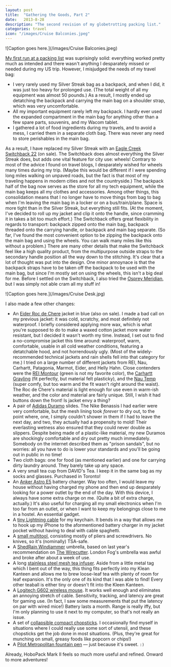 ```yaml
---
layout: post
title:  "Gathering the Goods, Part 2"
date:   2013-8-28
description: "The second revision of my globetrotting packing list."
categories: travel
icon: "/images/Cruise Balconies.jpeg"
---
```

![Caption goes here.](/images/Cruise Balconies.jpeg)

[My first run at a packing list](/2013/8/28/gathering-the-goods) was suprisingly solid: everything worked pretty much as intended and there wasn't anything I desparately missed or needed during my US trip. However, I misjudged the needs of my travel bag:

* I very rarely used my Silver Streak bag as a backpack, and when I did, it was just too heavy for prolonged use. (The total weight of all my equipment was almost 50 pounds.) As a result, I mostly ended up detatching the backpack and carrying the main bag on a shoulder strap, which was very uncomfortable.
* All my important equipment rarely left my backpack. I hardly ever used the expanded compartment in the main bag for anything other than a few spare parts, souvenirs, and my Wacom tablet.
* I gathered a lot of food ingredients during my travels, and to avoid a mess, I carried them in a separate cloth bag. There was never any need to store perishables in the main bag.

As a result, I have replaced my Silver Streak with an [Eagle Creek Switchback 22](http://www.amazon.com/dp/B00BYFABC2/?tag=arcwasher-20) (on sale). The Switchback does almost everything the Silver Streak does, but adds one vital feature for city use: wheels! Contrary to most of the advice I found on travel blogs, I desparately wished for wheels many times during my trip. (Maybe this would be different if I were spending long miles walking on unpaved roads, but the fact is that most of my traveling happens in modern cities and not the countryside.) The backpack half of the bag now serves as the store for all my tech equipment, while the main bag keeps all my clothes and accessories. Among other things, this consolidation means that I no longer have to move things from bag to bag when I'm leaving the main bag in a locker or on a bus/train/plane. Space is more tight than in the Silver Streak, but everything still fits. (At the moment, I've decided to roll up my jacket and clip it onto the handle, since cramming it in takes a bit too much effort.) The Switchback offers great flexibility in regards to transport: backpack zipped onto the main bag, backpack threaded onto the carrying handle, or backpack and main bag separate. (So far, I've found the most convenient option to be zipping the backpack onto the main bag and using the wheels. You can walk many miles like this without a problem.) There are many other details that make the Switchback feel like a high quality product, from the multipurpose outside straps to the secondary handle position all the way down to the stitching. It's clear that a lot of thought was put into the design. One minor annoynace is that the backpack straps have to be taken off the backpack to be used with the main bag, but since I'm mostly set on using the wheels, this isn't a big deal for me. Before I settled on the Switchback, I also tried the [Osprey Meridian](http://www.amazon.com/dp/B006P65P1W/?tag=arcwasher-20), but I was simply not able cram all my stuff in!

![Caption goes here.](/images/Cruise Desk.jpg)

I also made a few other changes:

* An [Eider Roc de Chere](http://www.backcountry.com/eider-roc-de-chere-jacket-mens) jacket in blue (also on sale). I made a bad call on my previous jacket: it was cold, scratchy, and most definitely not waterproof. I briefly considered applying more wax, which is what you're supposed to do to make a waxed cotton jacket more water resistant, but I decided it wasn't worth my time. Instead, I set out to find a no-compromise jacket this time around: waterproof, warm, comfortable, usable in all cold weather conditions, featuring a detatchable hood, and not horrendously ugly. (Most of the widely-recommended technical jackets and rain shells fell into that category for me.) I tried on a large number of different jackets from REI, Nau, Carhartt, Patagonia, Marmot, Eider, and Helly Hahn. Close contenders were the [REI Montour](http://www.rei.com/product/833085/rei-montour-travel-jacket-mens) (green is not my favorite color), the [Carhartt Grayling](http://www.amazon.com/dp/B007MKTRVY/?tag=arcwasher-20) (fit perfectly, but material felt plasticky), and the [Nau Temp](http://www.nau.com/mens/categories/jackets/temp-jacket-plaid-050m01.html) (super comfy, but too warm and the fit wasn't right around the waist). The Roc de Chere's material is light enough for use even in warm-ish weather, and the color and material are fairly unique. Still, I wish it had buttons down the front! Is jacket envy a thing?
* A pair of [Adidas Duramo](http://www.amazon.com/dp/B002F00D9G/?tag=arcwasher-20) slides. The Nike Benassis I had earlier were very comfortable, but the mesh lining took *forever* to dry out, to the point where, one, I simply couldn't shower in them if I had to leave the next day, and two, they actually had a propensity to mold! Their everlasting wetness also ensured that they could never double as slippers. Despite being made of a plastic-like material, my new Duramos are shockingly comfortable and dry out pretty much immediately. Somebody on the internet described them as "prison sandals", but no worries: all you have to do is lower your standards and you'll be going out in public in no time!
* Two cloth bags: one for food (as mentioned earlier) and one for carrying dirty laundry around. They barely take up any space.
* A very small tea cup from DAVID's Tea. I keep it in the same bag as my socks and glasses. Purchased in Toronto!
* An [Anker Astro E5](http://www.amazon.com/dp/B00D5T3QK4/?tag=arcwasher-20) battery charger. Way too often, I would leave my house without having charged my phone and then end up desparately looking for a power outlet by the end of the day. With this device, I always have some extra charge on me. (Quite a bit of extra charge, actually.) It's also useful for charging all my small electronics when I'm too far from an outlet, or when I want to keep my belongings close to me in a hostel. An essential gadget.
* A [tiny Lightning cable](http://www.amazon.com/dp/B00E9B8V5M/?tag=arcwasher-20) for my keychain. It bends in a way that allows me to hook up my iPhone to the aformentioned battery charger in my jacket pocket without having to deal with cable spaghetti.
* A [small multitool](http://www.amazon.com/dp/B000056VTW/?tag=arcwasher-20), consisting mostly of pliers and screwdrivers. No knives, so it's (nominally) TSA-safe.
* A [ShedRain Windjammer](http://www.amazon.com/dp/B0056B9U0Y/?tag=arcwasher-20) umbrella, based on last year's recommendation on [The Wirecutter](http://thewirecutter.com/reviews/best-umbrella/). London Fog's umbrella was awful and broke after about a week of use.
* A long [stainless steel mesh tea infuser](http://www.amazon.com/dp/B000BU7U0W/?tag=arcwasher-20). Aside from a little metal tag which I bent out of the way, this thing fits perfectly into my Klean Kanteen and allows me to brew loose-leaf tea with plenty of room for leaf expansion. It's the only one of its kind that I was able to find! Every other teaball is either tiny or doesn't fit into the Kleen Kanteen.
* A [Logitech G602 wireless mouse](http://www.amazon.com/dp/B00E4MQODC/?tag=arcwasher-20). It works well enough and eliminates an annoying stretch of cable. Sensitivity, tracking, and latency are great for gaming use. (In fact, I saw some measurements that put the latency on par with wired mice!) Battery lasts a month. Range is really iffy, but I'm only planning to use it next to my computer, so that's not really an issue.
* A set of [collapsible compact chopsticks](http://www.amazon.com/dp/B00AWD9LY6/?tag=arcwasher-20). I occasionally find myself in situations where I could really use some sort of utensil, and these chopsticks get the job done in most situations. (Plus, they're great for munching on small, greasy foods like popcorn or chips!)
* A [Pilot Metropolitan fountain pen](http://www.amazon.com/dp/B009M3PIHQ/?tag=arcwasher-20) — just because it's sweet. `:)`

Already, HoboPack Mark II feels so much more useful and refined. Onward to more adventures!
